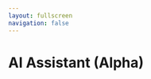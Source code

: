 ```yaml
---
layout: fullscreen
navigation: false
---
```


# AI Assistant (Alpha)

<CodeEmbed :config="https://assistant-red.vercel.app/?cid=e08b598e-3781-43f8-b899-e52bfc9c06cc" />

